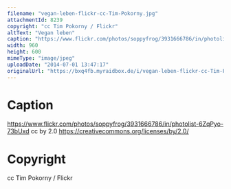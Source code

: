 ```yaml
---
filename: "vegan-leben-flickr-cc-Tim-Pokorny.jpg"
attachmentId: 8239
copyright: "cc Tim Pokorny / Flickr"
altText: "Vegan leben"
caption: "https://www.flickr.com/photos/soppyfrog/3931666786/in/photolist-6ZqPyo-73bUxd cc by 2.0 https://creativecommons.org/licenses/by/2.0/"
width: 960
height: 600
mimeType: "image/jpeg"
uploadDate: "2014-07-01 13:47:17"
originalUrl: "https://bxq4fb.myraidbox.de/i/vegan-leben-flickr-cc-Tim-Pokorny.jpg"
---
```


# Caption

https://www.flickr.com/photos/soppyfrog/3931666786/in/photolist-6ZqPyo-73bUxd cc by 2.0 https://creativecommons.org/licenses/by/2.0/

# Copyright

cc Tim Pokorny / Flickr

